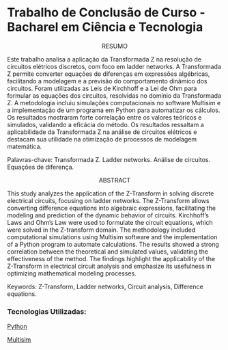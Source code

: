 # Trabalho de Conclusão de Curso - Bacharel em Ciência e Tecnologia


<div align="center">
  RESUMO
</div>

Este trabalho analisa a aplicação da Transformada Z na resolução de circuitos elétricos discretos,
com foco em ladder networks. A Transformada Z permite converter equações de diferenças
em expressões algébricas, facilitando a modelagem e a previsão do comportamento dinâmico
dos circuitos. Foram utilizadas as Leis de Kirchhoff e a Lei de Ohm para formular as equações
dos circuitos, resolvidas no domínio da Transformada Z. A metodologia incluiu simulações
computacionais no software Multisim e a implementação de um programa em Python para
automatizar os cálculos. Os resultados mostraram forte correlação entre os valores teóricos
e simulados, validando a eficácia do método. Os resultados ressaltam a aplicabilidade da
Transformada Z na análise de circuitos elétricos e destacam sua utilidade na otimização de
processos de modelagem matemática.

Palavras-chave: Transformada Z. Ladder networks. Análise de circuitos. Equações de diferença.



<div align="center">
  ABSTRACT
</div>


This study analyzes the application of the Z-Transform in solving discrete electrical circuits,
focusing on ladder networks. The Z-Transform allows converting difference equations into
algebraic expressions, facilitating the modeling and prediction of the dynamic behavior of
circuits. Kirchhoff’s Laws and Ohm’s Law were used to formulate the circuit equations, which
were solved in the Z-transform domain. The methodology included computational simulations
using Multisim software and the implementation of a Python program to automate calculations.
The results showed a strong correlation between the theoretical and simulated values, validating
the effectiveness of the method. The findings highlight the applicability of the Z-Transform in
electrical circuit analysis and emphasize its usefulness in optimizing mathematical modeling
processes.

Keywords: Z-Transform, Ladder networks, Circuit analysis, Difference equations.

### Tecnologias Utilizadas:

[Python](https://www.python.org/)

[Multisim](https://www.ni.com/en/support/downloads/software-products/download.multisim.html)




